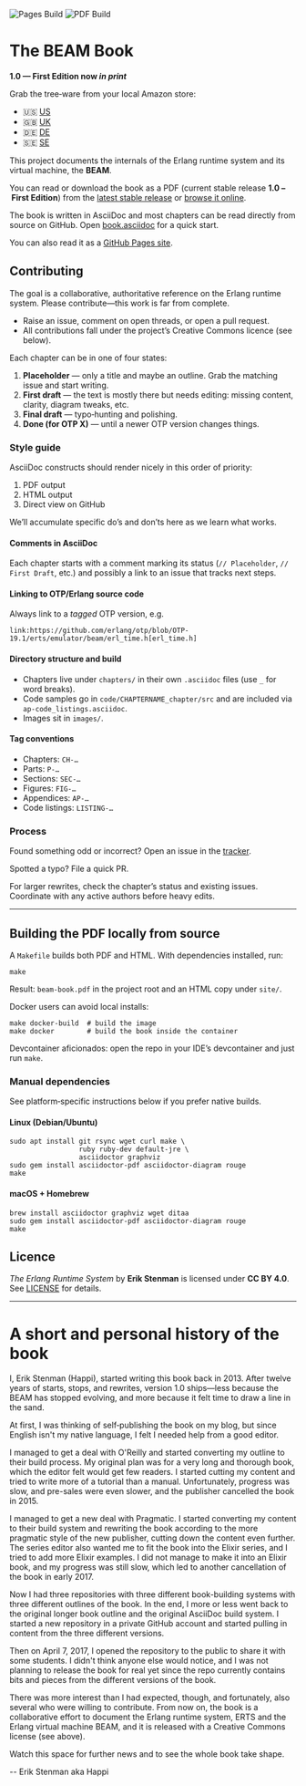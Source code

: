 ![Pages Build](https://github.com/happi/theBeamBook/actions/workflows/gh-pages.yml/badge.svg) 
![PDF Build](https://github.com/happi/theBeamBook/actions/workflows/build-pdf.yml/badge.svg)

# The BEAM Book

**1.0 — First Edition now *in print***

Grab the tree‑ware from your local Amazon store:

* 🇺🇸 [US](https://www.amazon.com/dp/9153142535)
* 🇬🇧 [UK](https://www.amazon.co.uk/dp/9153142535)
* 🇩🇪 [DE](https://www.amazon.de/dp/9153142535)
* 🇸🇪 [SE](https://www.amazon.se/dp/9153142535)

This project documents the internals of the Erlang runtime system and its virtual machine, the **BEAM**.

You can read or download the book as a PDF (current stable release **1.0 – First Edition**) from the [latest stable release](https://github.com/happi/theBeamBook/releases/latest) or [browse it online](https://happi.github.io/theBeamBook/).

The book is written in AsciiDoc and most chapters can be read directly from source on GitHub. Open [book.asciidoc](book.asciidoc) for a quick start.

You can also read it as a [GitHub Pages site](https://happi.github.io/theBeamBook/).

## Contributing

The goal is a collaborative, authoritative reference on the Erlang runtime system. Please contribute—this work is far from complete.

* Raise an issue, comment on open threads, or open a pull request.
* All contributions fall under the project’s Creative Commons licence (see below).

Each chapter can be in one of four states:

1. **Placeholder** — only a title and maybe an outline. Grab the matching issue and start writing.
2. **First draft** — the text is mostly there but needs editing: missing content, clarity, diagram tweaks, etc.
3. **Final draft** — typo‑hunting and polishing.
4. **Done (for OTP X)** — until a newer OTP version changes things.

### Style guide

AsciiDoc constructs should render nicely in this order of priority:

1. PDF output
2. HTML output
3. Direct view on GitHub

We’ll accumulate specific do’s and don’ts here as we learn what works.

#### Comments in AsciiDoc

Each chapter starts with a comment marking its status (`// Placeholder`, `// First Draft`, etc.) and possibly a link to an issue that tracks next steps.

#### Linking to OTP/Erlang source code

Always link to a *tagged* OTP version, e.g.

```
link:https://github.com/erlang/otp/blob/OTP-19.1/erts/emulator/beam/erl_time.h[erl_time.h]
```

#### Directory structure and build

* Chapters live under `chapters/` in their own `.asciidoc` files (use `_` for word breaks).
* Code samples go in `code/CHAPTERNAME_chapter/src` and are included via `ap-code_listings.asciidoc`.
* Images sit in `images/`.

#### Tag conventions

* Chapters: `CH-…`
* Parts: `P-…`
* Sections: `SEC-…`
* Figures: `FIG-…`
* Appendices: `AP-…`
* Code listings: `LISTING-…`

### Process

Found something odd or incorrect? Open an issue in the [tracker](https://github.com/happi/theBeamBook/issues).

Spotted a typo? File a quick PR.

For larger rewrites, check the chapter’s status and existing issues. Coordinate with any active authors before heavy edits.

---

## Building the PDF locally from source

A `Makefile` builds both PDF and HTML. With dependencies installed, run:

```shell
make
```

Result: `beam-book.pdf` in the project root and an HTML copy under `site/`.

Docker users can avoid local installs:

```shell
make docker-build  # build the image
make docker        # build the book inside the container
```

Devcontainer aficionados: open the repo in your IDE’s devcontainer and just run `make`.

### Manual dependencies

See platform‑specific instructions below if you prefer native builds.

#### Linux (Debian/Ubuntu)

```shell
sudo apt install git rsync wget curl make \
                 ruby ruby-dev default-jre \
                 asciidoctor graphviz
sudo gem install asciidoctor-pdf asciidoctor-diagram rouge
make
```

#### macOS + Homebrew

```shell
brew install asciidoctor graphviz wget ditaa
sudo gem install asciidoctor-pdf asciidoctor-diagram rouge
make
```

## Licence

*The Erlang Runtime System* by **Erik Stenman** is licensed under **CC BY 4.0**. See [LICENSE](LICENSE) for details.

---

# A short and personal history of the book

I, Erik Stenman (Happi), started writing this book back in 2013.
After twelve years of starts, stops, and rewrites, version 1.0
ships—less because the BEAM has stopped evolving, and more because
it felt time to draw a line in the sand.

At first, I was thinking of self‑publishing the book on my blog,
but since English isn't my native language, I felt I needed help
from a good editor.

I managed to get a deal with O'Reilly and started converting my
outline to their build process. My original plan was for a very long
and thorough book, which the editor felt would get few readers. I
started cutting my content and tried to write more of a tutorial than
a manual. Unfortunately, progress was slow, and pre-sales were even
slower, and the publisher cancelled the book in 2015.

I managed to get a new deal with Pragmatic. I started converting my
content to their build system and rewriting the book according to the
more pragmatic style of the new publisher, cutting down the content
even further. The series editor also wanted me to fit the book into
the Elixir series, and I tried to add more Elixir examples. I did not
manage to make it into an Elixir book, and my progress was
still slow, which led to another cancellation of the book in early 2017.

Now I had three repositories with three different book-building systems
with three different outlines of the book. In the end, I more or less
went back to the original longer book outline and the original AsciiDoc
build system. I started a new repository in a private GitHub account and
started pulling in content from the three different versions.

Then on April 7, 2017, I opened the repository to the public to share it with
some students. I didn't think anyone else would notice, and I was not
planning to release the book for real yet since the repo currently
contains bits and pieces from the different versions of the book.

There was more interest than I had expected, though, and fortunately,
also several who were willing to contribute. From now on, the book
is a collaborative effort to document the Erlang runtime system, ERTS
and the Erlang virtual machine BEAM,
and it is released with a Creative Commons license (see above).

Watch this space for further news and to see the whole book take shape.

-- Erik Stenman aka Happi

